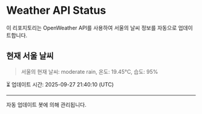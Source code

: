 
# Weather API Status

이 리포지토리는 OpenWeather API를 사용하여 서울의 날씨 정보를 자동으로 업데이트합니다.

## 현재 서울 날씨
> 서울의 현재 날씨: moderate rain, 온도: 19.45°C, 습도: 95%

⏳ 업데이트 시간: 2025-09-27 21:40:10 (UTC)

---
자동 업데이트 봇에 의해 관리됩니다.
